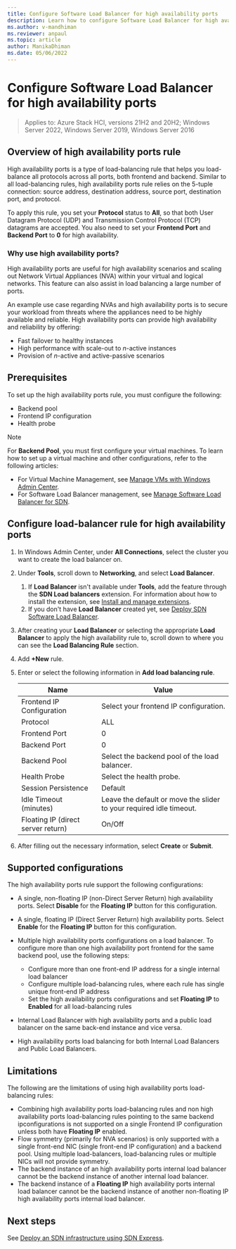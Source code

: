 ```yaml
---
title: Configure Software Load Balancer for high availability ports
description: Learn how to configure Software Load Balancer for high availability ports.
ms.author: v-mandhiman
ms.reviewer: anpaul
ms.topic: article
author: ManikaDhiman
ms.date: 05/06/2022
---
```


# Configure Software Load Balancer for high availability ports

> Applies to: Azure Stack HCI, versions 21H2 and 20H2; Windows Server 2022, Windows Server 2019, Windows Server 2016

## Overview of high availability ports rule

High availability ports is a type of load-balancing rule that helps you load-balance all protocols across all ports, both frontend and backend. Similar to all load-balancing rules, high availability ports rule relies on the 5-tuple connection: source address, destination address, source port, destination port, and protocol. 

To apply this rule, you set your **Protocol** status to **All**, so that both User Datagram Protocol (UDP) and Transmission Control Protocol (TCP) datagrams are accepted. You also need to set your **Frontend Port** and **Backend Port** to **0** for high availability.

### Why use high availability ports?

High availability ports are useful for high availability scenarios and scaling out Network Virtual Appliances (NVA) within your virtual and logical networks. This feature can also assist in load balancing a large number of ports.

An example use case regarding NVAs and high availability ports is to secure your workload from threats where the appliances need to be highly available and reliable. High availability ports can provide high availability and reliability by offering:

- Fast failover to healthy instances
- High performance with scale-out to *n*-active instances
- Provision of *n*-active and active-passive scenarios

## Prerequisites

To set up the high availability ports rule, you must configure the following:

- Backend pool
- Frontend IP configuration
- Health probe

> [!NOTE]
> For **Backend Pool**, you must first configure your virtual machines. To learn how to set up a virtual machine and other configurations, refer to the following articles:
>
> - For Virtual Machine Management, see [Manage VMs with Windows Admin Center](../manage/vm.md).
> - For Software Load Balancer management, see [Manage Software Load Balancer for SDN](../manage/load-balancers.md).

## Configure load-balancer rule for high availability ports

1. In Windows Admin Center, under **All Connections**, select the cluster you want to create the load balancer on.
1. Under **Tools**, scroll down to **Networking**, and select **Load Balancer**.
    1. If **Load Balancer** isn't available under **Tools**, add the feature through the **SDN Load balancers** extension. For information about how to install the extension, see [Install and manage extensions](/windows-admin-center/configure/using-extensions).
    1. If you don't have **Load Balancer** created yet, see [Deploy SDN Software Load Balancer](../deploy/sdn-wizard.md#deploy-sdn-software-load-balancer).

1. After creating your **Load Balancer** or selecting the appropriate **Load Balancer** to apply the high availability rule to, scroll down to where you can see the **Load Balancing Rule** section.
1. Add **+New** rule.
1. Enter or select the following information in **Add load balancing rule**.

    | Name | Value |
    |----- | -------------------------- |
    | Frontend IP Configuration | Select your frontend IP configuration. |
    | Protocol | ALL |
    | Frontend Port | 0 |
    | Backend Port | 0 |
    | Backend Pool | Select the backend pool of the load balancer. |
    | Health Probe | Select the health probe. |
    | Session Persistence | Default |
    | Idle Timeout (minutes) | Leave the default or move the slider to your required idle timeout. |
    | Floating IP (direct server return) | On/Off|

1. After filling out the necessary information, select **Create** or **Submit**.

## Supported configurations

The high availability ports rule support the following configurations:

- A single, non-floating IP (non-Direct Server Return) high availability ports. Select **Disable** for the **Floating IP** button for this configuration.

- A single, floating IP (Direct Server Return) high availability ports. Select **Enable** for the **Floating IP** button for this configuration.

- Multiple high availability ports configurations on a load balancer. To configure more than one high availability port frontend for the same backend pool, use the following steps:

    - Configure more than one front-end IP address for a single internal load balancer
    - Configure multiple load-balancing rules, where each rule has single unique front-end IP address
    - Set the high availability ports configurations and set **Floating IP** to **Enabled** for all load-balancing rules

- Internal Load Balancer with high availability ports and a public load balancer on the same back-end instance and vice versa.

- High availability ports load balancing for both Internal Load Balancers and Public Load Balancers.

## Limitations

The following are the limitations of using high availability ports load-balancing rules:

- Combining high availability ports load-balancing rules and non high availability ports load-balancing rules pointing to the same backend ipconfigurations is not supported on a single Frontend IP configuration unless both have **Floating IP** enabled.
- Flow symmetry (primarily for NVA scenarios) is only supported with a single front-end NIC (single front-end IP configuration) and a backend pool. Using multiple load-balancers, load-balancing rules or multiple NICs will not provide symmetry.
- The backend instance of an high availability ports internal load balancer cannot be the backend instance of another internal load balancer.
- The backend instance of a **Floating IP** high availability ports internal load balancer cannot be the backend instance of another non-floating IP high availability ports internal load balancer.

## Next steps

See [Deploy an SDN infrastructure using SDN Express](sdn-express.md).